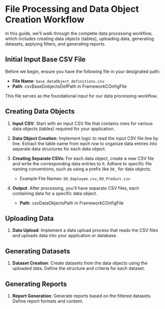 # File Processing and Data Object Creation Workflow

In this guide, we'll walk through the complete data processing workflow, which includes creating data objects (tables), uploading data, generating datasets, applying filters, and generating reports.

## Initial Input Base CSV File

Before we begin, ensure you have the following file in your designated path:

- **File Name**: `base_dataObject_definitions.csv`
- **Path**: csvBaseDobjectsDefPath in FrameworkCOnfigFile

This file serves as the foundational input for our data processing workflow.

## Creating Data Objects

1. **Input CSV**: Start with an input CSV file that contains rows for various data objects (tables) required for your application.

2. **Data Object Creation**: Implement logic to read the input CSV file line by line. Extract the table name from each row to organize data entries into separate data structures for each data object.

3. **Creating Separate CSVs**: For each data object, create a new CSV file and write the corresponding data entries to it. Adhere to specific file naming conventions, such as using a prefix like `DO_` for data objects.

   - Example File Names: `DO_Employee.csv`, `DO_Product.csv`

4. **Output**: After processing, you'll have separate CSV files, each containing data for a specific data object.
   - **Path**: csvDataObjectsPath in FrameworkCOnfigFile

## Uploading Data

1. **Data Upload**: Implement a data upload process that reads the CSV files and uploads data into your application or database.

## Generating Datasets

1. **Dataset Creation**: Create datasets from the data objects using the uploaded data. Define the structure and criteria for each dataset.

## Generating Reports

1. **Report Generation**: Generate reports based on the filtered datasets. Define report formats and content.
